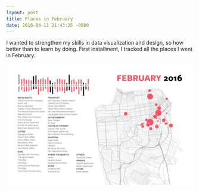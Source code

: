 ```yaml
---
layout: post
title: Places in February
date: 2016-04-11 21:43:25 -0800
---
```



I wanted to strengthen my skills in data visualization and design, so how better
than to learn by doing. First installment, I tracked all the places I went in
February.

<img class="cover-photo" src="/img/charts/february-2016.png" />

